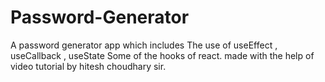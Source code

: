 # Password-Generator
A password generator app which includes The use of useEffect , useCallback , useState Some of the hooks of react.  made with the help of video tutorial by hitesh choudhary sir.
